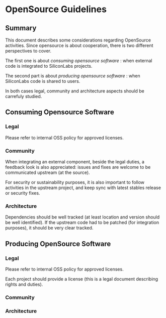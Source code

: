 # OpenSource Guidelines

## Summary

This document describes some considerations regarding OpenSource activities.
Since opensource is about cooperation, there is two different perspectives to cover.

The first one is about *consuming opensource software*
: when external code is integrated to SiliconLabs projects.

The second part is about *producing opensource software*
: when SiliconLabs code is shared to users.

In both cases legal, community and architecture aspects should be carrefuly studied.

## Consuming Opensource Software

### Legal

Please refer to internal OSS policy for approved licenses.

### Community

When integrating an external component, beside the legal duties,
a feedback look is also appreciated:
issues and fixes are welcome to be communicated upstream (at the source).

For security or sustainability purposes,
it is also important to follow activities in the upstream project,
and keep sync with latest stables release or security fixes.

### Architecture

Dependencies should be well tracked (at least location and version should be well identified).
If the upstream code had to be patched (for integration purposes),
it should be very clear tracked.

## Producing OpenSource Software

### Legal

Please refer to internal OSS policy for approved licenses.

Each project should provide a license (this is a legal document describing rights and duties).

### Community

### Architecture

